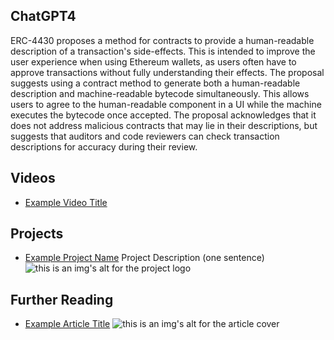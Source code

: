 ## ChatGPT4

ERC-4430 proposes a method for contracts to provide a human-readable description of a transaction's side-effects. This is intended to improve the user experience when using Ethereum wallets, as users often have to approve transactions without fully understanding their effects. The proposal suggests using a contract method to generate both a human-readable description and machine-readable bytecode simultaneously. This allows users to agree to the human-readable component in a UI while the machine executes the bytecode once accepted. The proposal acknowledges that it does not address malicious contracts that may lie in their descriptions, but suggests that auditors and code reviewers can check transaction descriptions for accuracy during their review.

## Videos

- [Example Video Title](https://www.youtube.com/watch?v=TDGq4aeevgY)

## Projects

- [Example Project Name](https://xxxx.xxx/xxxxx) Project Description (one sentence) ![this is an img's alt for the project logo](https://xxxx.xxx/project-logo.xxx)

## Further Reading

- [Example Article Title](https://xxxx.xxx/xxxxx) ![this is an img's alt for the article cover](https://xxxx.xxx/article-cover.xxx)
